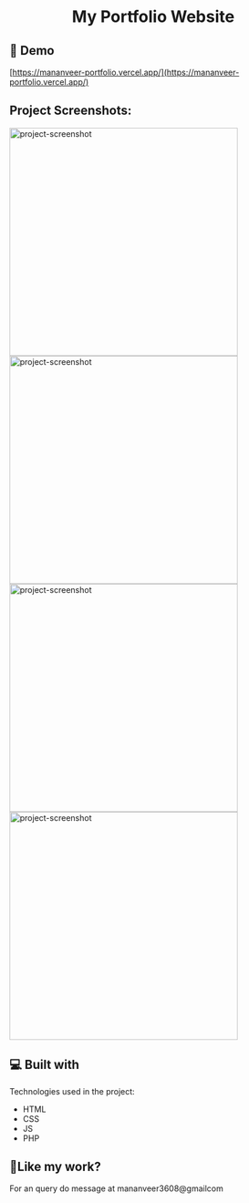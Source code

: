 <h1 align="center" id="title">My Portfolio Website</h1>

<h2>🚀 Demo</h2>

[https://mananveer-portfolio.vercel.app/](https://mananveer-portfolio.vercel.app/)

<h2>Project Screenshots:</h2>

<img src="https://res.cloudinary.com/duocjacd4/image/upload/v1754072424/Home_Page_sztopk.png" alt="project-screenshot" width="400" height="400/">

<img src="https://res.cloudinary.com/duocjacd4/image/upload/v1754072503/Resume_ew0zmd.png" alt="project-screenshot" width="400" height="400/">

<img src="https://res.cloudinary.com/duocjacd4/image/upload/v1754072503/Portfolio_tmyohy.png" alt="project-screenshot" width="400" height="400/">

<img src="https://res.cloudinary.com/duocjacd4/image/upload/v1754072502/Contact_eqdhbu.png" alt="project-screenshot" width="400" height="400/">

  
  
<h2>💻 Built with</h2>

Technologies used in the project:

*   HTML
*   CSS
*   JS
*   PHP

<h2>💖Like my work?</h2>

For an query do message at mananveer3608@gmailcom
